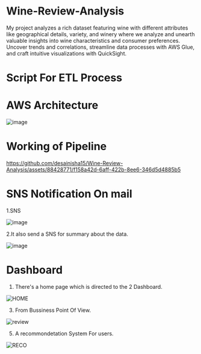 # Wine-Review-Analysis
My project analyzes a rich dataset featuring wine with different attributes like geographical details, variety, and winery where we analyze and unearth valuable insights into wine characteristics and consumer preferences. Uncover trends and correlations, streamline data processes with AWS Glue, and craft intuitive visualizations with QuickSight.

# Script For ETL Process

# AWS Architecture
![image](https://github.com/desainisha15/Wine-Review-Analysis/assets/88428771/90606cee-6ac8-4290-af63-038aa23db111)
 
# Working of Pipeline 
https://github.com/desainisha15/Wine-Review-Analysis/assets/88428771/f158a42d-6aff-422b-8ee6-346d5d4885b5

# SNS Notification On mail 
1.SNS 

![image](https://github.com/desainisha15/Wine-Review-Analysis/assets/88428771/b418cc3a-b59f-4eb4-b5dc-03ddc13d5e91)

2.It also send a SNS for summary about the data.

![image](https://github.com/desainisha15/Wine-Review-Analysis/assets/88428771/fc9fb894-7a94-40a0-b2d5-b760e8b34c98)

# Dashboard
1. There's a home page which is directed to the 2 Dashboard.
   
![HOME](https://github.com/desainisha15/Wine-Review-Analysis/assets/88428771/04710291-f8ac-43f7-ab6b-42f6f919a933)

3. From Bussiness Point Of View.
   
![review](https://github.com/desainisha15/Wine-Review-Analysis/assets/88428771/2bd86b2c-4824-47bb-898c-6d3cc4642efa)

5. A recommondetation System For users.
   
![RECO](https://github.com/desainisha15/Wine-Review-Analysis/assets/88428771/82c71559-3dde-415c-ac3d-5b32b86feb88)

